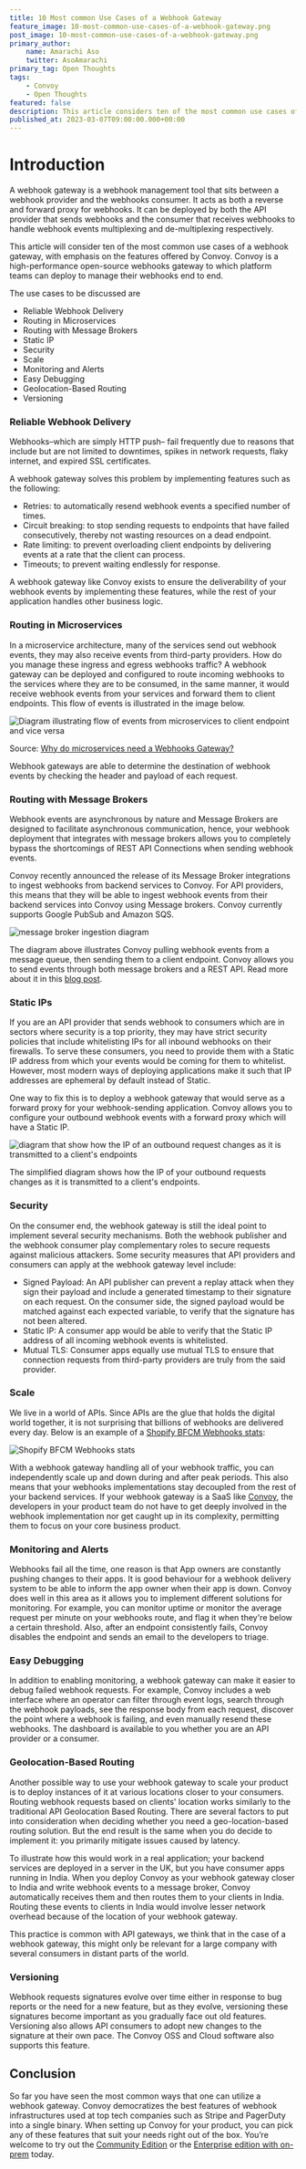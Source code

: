 ```yaml
---
title: 10 Most common Use Cases of a Webhook Gateway
feature_image: 10-most-common-use-cases-of-a-webhook-gateway.png
post_image: 10-most-common-use-cases-of-a-webhook-gateway.png
primary_author:
    name: Amarachi Aso
    twitter: AsoAmarachi
primary_tag: Open Thoughts
tags:
    - Convoy
    - Open Thoughts
featured: false
description: This article considers ten of the most common use cases of a webhook gateway, with emphasis on the features offered by Convoy.
published_at: 2023-03-07T09:00:00.000+00:00
---
```


# Introduction

A webhook gateway is a webhook management tool that sits between a webhook provider and the webhooks consumer. It acts as both a reverse and forward proxy for webhooks. It can be deployed by both the API provider that sends webhooks and the consumer that receives webhooks to handle webhook events multiplexing and de-multiplexing respectively.

This article will consider ten of the most common use cases of a webhook gateway, with emphasis on the features offered by Convoy. Convoy is a high-performance open-source webhooks gateway to which platform teams can deploy to manage their webhooks end to end. 

The use cases to be discussed are

- Reliable Webhook Delivery
- Routing in Microservices
- Routing with Message Brokers
- Static IP
- Security
- Scale
- Monitoring and Alerts
- Easy Debugging
- Geolocation-Based Routing
- Versioning

### Reliable Webhook Delivery

Webhooks–which are simply HTTP push– fail frequently due to reasons that include but are not limited to downtimes, spikes in network requests, flaky internet, and expired SSL certificates.

A webhook gateway solves this problem by implementing features such as the following:

- Retries: to automatically resend webhook events a specified number of times.
- Circuit breaking: to stop sending requests to endpoints that have failed consecutively, thereby not wasting resources on a dead endpoint.
- Rate limiting: to prevent overloading client endpoints by delivering events at a rate that the client can process.
- Timeouts; to prevent waiting endlessly for response.

A webhook gateway like Convoy exists to ensure the deliverability of your webhook events by implementing these features, while the rest of your application handles other business logic.

### Routing in Microservices

In a microservice architecture, many of the services send out webhook events, they may also receive events from third-party providers. How do you manage these ingress and egress webhooks traffic? A webhook gateway can be deployed and configured to route incoming webhooks to the services where they are to be consumed, in the same manner, it would receive webhook events from your services and forward them to client endpoints. This flow of events is illustrated in the image below.

![Diagram illustrating flow of events from microservices to client endpoint and vice versa](/blog-assets/microservices-webhooks-gateway.png)

Source: [Why do microservices need a Webhooks Gateway?](https://getconvoy.io/blog/why-do-microservices-need-a-webhooks-gateway)

Webhook gateways are able to determine the destination of webhook events by
checking the header and payload of each request.

### Routing with Message Brokers

Webhook events are asynchronous by nature and Message Brokers are designed to
facilitate asynchronous communication, hence, your webhook deployment that integrates
with message brokers allows you to completely bypass the shortcomings of REST API
Connections when sending webhook events.

Convoy recently announced the release of its Message Broker integrations to ingest webhooks from backend services to Convoy. For API providers, this means that they will be able to ingest webhook events from their backend services into Convoy using Message brokers. Convoy currently supports Google PubSub and Amazon SQS.

![message broker ingestion diagram](/blog-assets/message-broker-ingestion-diagram.png)

The diagram above illustrates Convoy pulling webhook events from a message queue, then
sending them to a client endpoint. Convoy allows you to send events through both message brokers and a REST API. Read more about it in this [blog post](https://getconvoy.io/blog/webhooks-with-message-brokers-and-convoy/).

### Static IPs

If you are an API provider that sends webhook to consumers which are in sectors where security is a top priority, they may have strict security policies that include whitelisting IPs for all inbound webhooks on their firewalls. To serve these consumers, you need to provide them with a Static IP address from which your events would be coming for them to whitelist. However, most modern ways of deploying applications make it such that IP addresses are ephemeral by default instead of Static.

One way to fix this is to deploy a webhook gateway that would serve as a forward proxy for your webhook-sending application. Convoy allows you to configure your outbound webhook events with a forward proxy which will have a Static IP. 

![diagram that show how the IP of an outbound request changes as it is transmitted to a client's endpoints](/blog-assets/static-ip-of-an-outbound-request.jpg)

The simplified diagram shows how the IP of your outbound requests changes as it is
transmitted to a client's endpoints.

### Security

On the consumer end, the webhook gateway is still the ideal point to implement several
security mechanisms. Both the webhook publisher and the webhook consumer play
complementary roles to secure requests against malicious attackers. Some security
measures that API providers and consumers can apply at the webhook gateway level
include:

- Signed Payload: An API publisher can prevent a replay attack when they sign their payload and include a generated timestamp to their signature on each request. On the consumer side, the signed payload would be matched against each expected variable, to verify that the signature has not been altered.
- Static IP: A consumer app would be able to verify that the Static IP address of all incoming webhook events is whitelisted.
- Mutual TLS: Consumer apps equally use mutual TLS to ensure that connection requests from third-party providers are truly from the said provider.

### Scale

We live in a world of APIs. Since APIs are the glue that holds the digital world together, it is not surprising that billions of webhooks are delivered every day. Below is an example of a [Shopify BFCM Webhooks stats](https://twitter.com/ShopifyEng/status/1597983929654710278?s=20&t=imFyGdlmjo16ZNAm6ZFfnw):

![Shopify BFCM Webhooks stats](/blog-assets/shopify-BFCM-webhooks-stats.png)

With a webhook gateway handling all of your webhook traffic, you can independently scale up and down during and after peak periods. This also means that your webhooks implementations stay decoupled from the rest of your backend services. If your webhook gateway is a SaaS like [Convoy](https://dashboard.getconvoy.io/), the developers in your product team do not have to get deeply involved in the webhook implementation nor get caught up in its complexity, permitting them to focus on your core business product.

### Monitoring and Alerts

Webhooks fail all the time, one reason is that App owners are constantly pushing changes to their apps. It is good behaviour for a webhook delivery system to be able to inform the app owner when their app is down. Convoy does well in this area as it allows you to implement different solutions for monitoring. For example, you can monitor uptime or monitor the average request per minute on your webhooks route, and flag it when they're below a certain threshold. Also, after an endpoint consistently fails, Convoy disables the endpoint and sends an email to the developers to triage.

### Easy Debugging

In addition to enabling monitoring, a webhook gateway can make it easier to debug failed webhook requests. For example, Convoy includes a web interface where an operator can filter through event logs, search through the webhook payloads, see the response body from each request, discover the point where a webhook is failing, and even manually resend these webhooks. The dashboard is available to you whether you are an API provider or a consumer.

### Geolocation-Based Routing

Another possible way to use your webhook gateway to scale your product is to deploy instances of it at various locations closer to your consumers. Routing webhook requests based on clients' location works similarly to the traditional API Geolocation Based Routing. There are several factors to put into consideration when deciding whether you need a geo-location-based routing solution. But the end result is the same when you do decide to implement it: you primarily mitigate issues caused by latency. 

To illustrate how this would work in a real application; your backend services are deployed in a server in the UK, but you have consumer apps running in India. When you deploy Convoy as your webhook gateway closer to India and write webhook events to a message broker, Convoy automatically receives them and then routes them to your clients in India. Routing these events to clients in India would involve lesser network overhead because of the location of your webhook gateway.

This practice is common with API gateways, we think that in the case of a webhook gateway, this might only be relevant for a large company with several consumers in distant parts of the world.

### Versioning

Webhook requests signatures evolve over time either in response to bug reports or the need
for a new feature, but as they evolve, versioning these signatures become important as you
gradually face out old features. Versioning also allows API consumers to adopt new changes
to the signature at their own pace. The Convoy OSS and Cloud software also supports this
feature.

## Conclusion

So far you have seen the most common ways that one can utilize a webhook gateway.
Convoy democratizes the best features of webhook infrastructures used at top tech companies such as Stripe and PagerDuty into a single binary. When setting up Convoy for your product, you can pick any of these features that suit your needs right out of the box. You’re welcome to try out
the [Community Edition](https://github.com/frain-dev/convoy) or the [Enterprise edition with on-prem](https://dashboard.getconvoy.io/signup) today.